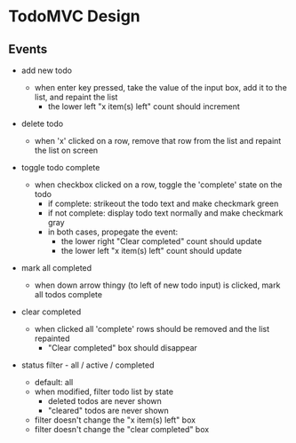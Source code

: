 
# TodoMVC Design

## Events

* add new todo
  * when enter key pressed, take the value of the input box, add it to the list, and repaint the list
    * the lower left "x item(s) left" count should increment

* delete todo
  * when 'x' clicked on a row, remove that row from the list and repaint the list on screen

* toggle todo complete
  * when checkbox clicked on a row, toggle the 'complete' state on the todo
    * if complete: strikeout the todo text and make checkmark green
    * if not complete: display todo text normally and make checkmark gray
    * in both cases, propegate the event:
      * the lower right "Clear completed" count should update
      * the lower left "x item(s) left" count should update

* mark all completed
  * when down arrow thingy (to left of new todo input) is clicked, mark all todos complete

* clear completed
  * when clicked all 'complete' rows should be removed and the list repainted
    * "Clear completed" box should disappear

* status filter - all / active / completed
  * default: all
  * when modified, filter todo list by state
     * deleted todos are never shown
     * "cleared" todos are never shown
  * filter doesn't change the "x item(s) left" box
  * filter doesn't change the "clear completed" box
